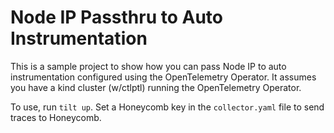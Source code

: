 # Node IP Passthru to Auto Instrumentation

This is a sample project to show how you can pass Node IP to auto
instrumentation configured using the OpenTelemetry Operator. It assumes you have
a kind cluster (w/ctlptl) running the OpenTelemetry Operator. 

To use, run `tilt up`. Set a Honeycomb key in the `collector.yaml` file to send
traces to Honeycomb.